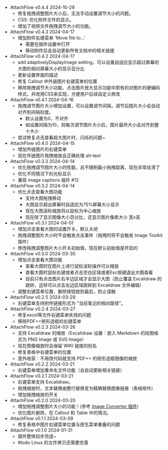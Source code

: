 - AttachFlow v0.4.4 2024-10-28
  - 修复拖拽调整图片大小后，无法手动设置调节大小的问题。
  - CSS: 优化附件文件的显示。
  - 增加了视频文件拖拽调节大小的功能。
- AttachFlow v0.4.3 2024-04-17
  - 增加附件右键菜单 'Move file to...'
    - 需要在插件设置中打开
    - 移动附件后会自动更新所有文档中的相关链接
- AttachFlow v0.4.2 2024-04-17
  - add adaptivelyDisplayImage setting，可以设置自适应显示超过屏幕的大图的相对屏幕大小的显示百分比
  - 更新设置界面的描述
  - 修复 Callout 中外链图片右键菜单的位置
  - 移除拖拽调节大小功能、点击图片放大显示功能中原有的对图片的硬编码样式，并改用CSS来实现，方便用户后续自定义修改
- AttachFlow v0.4.1 2024-04-16
  - 拖拽调节图片大小增加设置，可以设置调节间隔，调节后图片大小会自动对齐到间隔刻度。
    - 默认设置为0，不对齐
    - 如设置间隔为10，则每次调节图片大小后，图片最终大小会对齐到整十大小
  - 尝试修复点击查看超大图片时，闪烁的问题~
- AttachFlow v0.4.0 2024-04-15
  - 增加外链图片的右键菜单
  - 现在外链图片拖拽缩放会正确处理 alt-text
- AttachFlow v0.3.3 2024-04-14
  - 优化拖拽调节图片大小的性能，且不限制最小拖拽距离，现在非常丝滑了
  - 优化不同情况下的光标显示
  - 兼容 image captions 插件 #12
- AttachFlow v0.3.2 2024-04-14
  - 优化点击查看大图功能
    - 支持大图拖拽移动
    - 大图显示超出屏幕时自适应为75%屏幕大小显示
    - 现在大图滚轮缩放将以鼠标为中心缩放
    - 现在除了显示图像大小百分比，还显示图片像素大小 宽x高
- AttachFlow v0.3.1 2024-04-01
  - 增加点击查看大图的设置开关，默认关闭
  - 拖拽调整图片大小时不会触发点击事件（拖拽时将不会触发 Image Toolkit 插件）
  - 修改拖拽调整图片大小开关初始值，现在默认初始值是开启的
- AttachFlow v0.3.0 2024-03-30
  - 增加点击查看大图功能
    - 查看大图时在图片上进行鼠标滚轮操作可以缩放
    - 查看大图时鼠标右键或者点击空白区域或者Esc按键退出大图查看
    - 目前只有点击图片右半边区域才会显示大图（防止覆盖 Excalidraw 的跳转，这样可以点击左边区域跳转到 Excalidraw 文件编辑）
  - 调整右键菜单位置，删除按钮放到最后，防止误触
- AttachFlow v0.2.5 2024-03-29
  - 右键菜单支持附件链接形式为 "当前笔记的相对路径"。
- AttachFlow v0.2.4 2024-03-27
  - 修复excel等文件右键菜单失效的问题
  - 移除PDF++矩形选框的右键菜单
- AttachFlow v0.2.3 2024-03-26
  - 支持 Excalidraw 的缩放（Excalidraw 设置：嵌入 Markdown 的绘图格式为 PNG Image 或 SVG Image）
  - 现在图像缩放时会保留 WIKI 链接的别名
  - 修复表格中右键菜单的位置
  - 意外收获：不用改代码就支持 PDF++ 的矩形选框图像的缩放
- AttachFlow v0.2.2 2024-03-21
  - 右键菜单增加重命名文件功能（会自动更新相关链接）
- AttachFlow v0.2.1 2024-03-21
  - 右键菜单支持 Excalidraw。
  - 拖拽缩放时，文本替换由整行替换变为精确替换图像链接（表格除外）
  - 增加拖拽缩放的开关
- AttachFlow v0.2.0 2024-03-20
  - 增加拖拽调整图片大小的功能！(参考 [Image Converter 插件](https://github.com/xRyul/obsidian-image-converter))
  - 优化图片删除，在 Callout 和 Table 中的情况。
- AttachFlow v0.1.1 2024-03-09
  - 修复表格中图片右键菜单位置与原生菜单重叠的问题
- AttachFlow v0.1.0 2024-01-31
  - 插件整体初步完成~
  - #todo Linux 的文件拷贝还需要完善